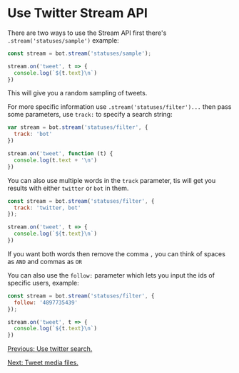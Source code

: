 # Use Twitter Stream API

There are two ways to use the Stream API first there's `.stream('statuses/sample')` example:

```javascript
const stream = bot.stream('statuses/sample');

stream.on('tweet', t => {
  console.log(`${t.text}\n`)
})
```

This will give you a random sampling of tweets.

For more specific information use `.stream('statuses/filter')...` then pass some parameters, use `track:` to specify a search string:

```javascript
var stream = bot.stream('statuses/filter', {
  track: 'bot'
})

stream.on('tweet', function (t) {
  console.log(t.text + '\n')
})
```

You can also use multiple words in the `track` parameter, tis will get you results with either `twitter` or `bot` in them.

```javascript
const stream = bot.stream('statuses/filter', {
  track: 'twitter, bot'
});

stream.on('tweet', t => {
  console.log(`${t.text}\n`)
})
```

If you want both words then remove the comma `,` you can think of spaces as `AND` and commas as `OR`

You can also use the `follow:` parameter which lets you input the ids of specific users, example:

```javascript
const stream = bot.stream('statuses/filter', {
  follow: '4897735439'
});

stream.on('tweet', t => {
  console.log(`${t.text}\n`)
})
```

[Previous: Use twitter search.](04-use-twitter-search.md#use-twitter-search)

[Next: Tweet media files.](06-tweet-media-files.md#tweet-media-files)
